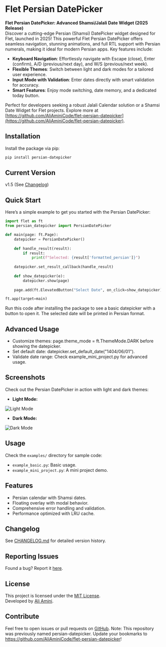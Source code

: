 # Flet Persian DatePicker

**Flet Persian DatePicker: Advanced Shamsi/Jalali Date Widget (2025 Release)**  
Discover a cutting-edge Persian (Shamsi) DatePicker widget designed for Flet, launched in 2025! This powerful Flet Persian DatePicker offers seamless navigation, stunning animations, and full RTL support with Persian numerals, making it ideal for modern Persian apps. Key features include:

- **Keyboard Navigation**: Effortlessly navigate with Escape (close), Enter (confirm), A/D (previous/next day), and W/S (previous/next week).
- **Flexible Themes**: Switch between light and dark modes for a tailored user experience.
- **Input Mode with Validation**: Enter dates directly with smart validation for accuracy.
- **Smart Features**: Enjoy mode switching, date memory, and a dedicated today button.

Perfect for developers seeking a robust Jalali Calendar solution or a Shamsi Date Widget for Flet projects. Explore more at [https://github.com/AliAminiCode/flet-persian-datepicker](https://github.com/AliAminiCode/flet-persian-datepicker).

## Installation
Install the package via pip:
```bash
pip install persian-datepicker
```

## Current Version
v1.5 (See [Changelog](https://github.com/AliAminiCode/flet-persian-datepicker/blob/master/CHANGELOG.md))

## Quick Start
Here’s a simple example to get you started with the Persian DatePicker:

```python
import flet as ft
from persian_datepicker import PersianDatePicker

def main(page: ft.Page):
    datepicker = PersianDatePicker()
    
    def handle_result(result):
        if result:
            print(f"Selected: {result['formatted_persian']}")
    
    datepicker.set_result_callback(handle_result)
    
    def show_datepicker(e):
        datepicker.show(page)
    
    page.add(ft.ElevatedButton("Select Date", on_click=show_datepicker))

ft.app(target=main)
```
Run this code after installing the package to see a basic datepicker with a button to open it. The selected date will be printed in Persian format.

## Advanced Usage

- Customize themes: page.theme_mode = ft.ThemeMode.DARK before showing the datepicker.
- Set default date: datepicker.set_default_date("1404/06/01").
- Validate date range: Check example_mini_project.py for advanced usage.

## Screenshots
Check out the Persian DatePicker in action with light and dark themes:

- **Light Mode:**  
<img src="screenshots/light_mode_landscape.png" alt="Light Mode">

- **Dark Mode:**  
<img src="screenshots/dark_mode_landscape.png" alt="Dark Mode">

## Usage
Check the `examples/` directory for sample code:
- `example_basic.py`: Basic usage.
- `example_mini_project.py`: A mini project demo.

## Features
- Persian calendar with Shamsi dates.
- Floating overlay with modal behavior.
- Comprehensive error handling and validation.
- Performance optimized with LRU cache.

## Changelog
See [CHANGELOG.md](https://github.com/AliAminiCode/flet-persian-datepicker/blob/master/CHANGELOG.md) for detailed version history.

## Reporting Issues
Found a bug? Report it [here](https://github.com/AliAminiCode/flet-persian-datepicker/issues).

## License
This project is licensed under the [MIT License](https://github.com/AliAminiCode/flet-persian-datepicker/blob/master/LICENSE).  
Developed by [Ali Amini](mailto:aliamini9728@gmail.com).

## Contribute
Feel free to open issues or pull requests on [GitHub](https://github.com/AliAminiCode/flet-persian-datepicker).
Note: This repository was previously named persian-datepicker. Update your bookmarks to https://github.com/AliAminiCode/flet-persian-datepicker!

